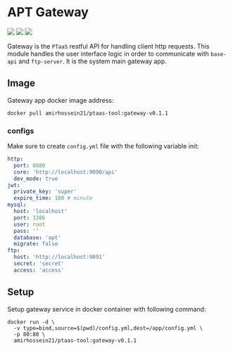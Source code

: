# APT Gateway

![](https://img.shields.io/badge/language-golang_v1.20-lightblue)
![](https://img.shields.io/badge/tests-passed-green)
![](https://img.shields.io/badge/version-0.1.1-red)

Gateway is the ```PTaaS``` restful API for handling client http requests.
This module handles the user interface logic in order to communicate with
```base-api``` and ```ftp-server```. It is the system main gateway app.

## Image

Gateway app docker image address:

```shell
docker pull amirhossein21/ptaas-tool:gateway-v0.1.1
```

### configs

Make sure to create ```config.yml``` file with the following variable init:

```yaml
http:
  port: 8080
  core: 'http://localhost:9090/api'
  dev_mode: true
jwt:
  private_key: 'super'
  expire_time: 180 # minute
mysql:
  host: 'localhost'
  port: 3306
  user: root
  pass: ''
  database: 'apt'
  migrate: false
ftp:
  host: 'http://localhost:9091'
  secret: 'secret'
  access: 'access'
```

## Setup

Setup gateway service in docker container with following command:

```shell
docker run -d \
  -v type=bind,source=$(pwd)/config.yml,dest=/app/config.yml \
  -p 80:80 \
  amirhossein21/ptaas-tool:gateway-v0.1.1
```

